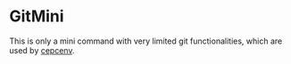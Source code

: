 # GitMini

This is only a mini command with very limited git functionalities, which
are used by [cepcenv](https://github.com/cepc/cepcenv).
